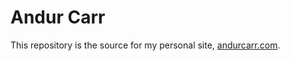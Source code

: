 # Andur Carr

This repository is the source for my personal site, [andurcarr.com](http://andurcarr.com).
